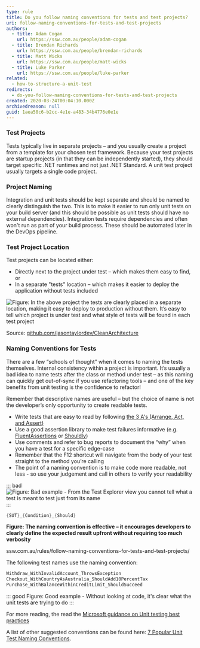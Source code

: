 ```yaml
---
type: rule
title: Do you follow naming conventions for tests and test projects?
uri: follow-naming-conventions-for-tests-and-test-projects
authors:
  - title: Adam Cogan
    url: https://ssw.com.au/people/adam-cogan
  - title: Brendan Richards
    url: https://ssw.com.au/people/brendan-richards
  - title: Matt Wicks
    url: https://ssw.com.au/people/matt-wicks
  - title: Luke Parker
    url: https://ssw.com.au/people/luke-parker
related:
  - how-to-structure-a-unit-test
redirects:
  - do-you-follow-naming-conventions-for-tests-and-test-projects
created: 2020-03-24T00:04:10.000Z
archivedreason: null
guid: 1aea50c6-b2cc-4e1e-a483-34b4776e0e1e
---
```

### Test Projects

Tests typically live in separate projects – and you usually create a project from a template for your chosen test framework.
Because your test projects are startup projects (in that they can be independently started), they should target specific .NET runtimes and not just .NET Standard.
A unit test project usually targets a single code project.

### Project Naming

Integration and unit tests should be kept separate and should be named to clearly distinguish the two.
This is to make it easier to run only unit tests on your build server (and this should be possible as unit tests should have no external dependencies).
Integration tests require dependencies and often won't run as part of your build process.  These should be automated later in the DevOps pipeline.

<!--endintro-->

### Test Project Location

Test projects can be located either:

* Directly next to the project under test – which makes them easy to find, or
* In a separate "tests" location – which makes it easier to deploy the application without tests included

![Figure: In the above project the tests are clearly placed in a separate location, making it easy to deploy to production without them. It’s easy to tell which project is under test and what style of tests will be found in each test project](clean-architecture-naming.png)

Source: [github.com/jasontaylordev/CleanArchitecture](https://github.com/jasontaylordev/CleanArchitecture)

### Naming Conventions for Tests

There are a few “schools of thought” when it comes to naming the tests themselves. 
Internal consistency within a project is important.
It’s usually a bad idea to name tests after the class or method under test – as this naming can quickly get out-of-sync if you use refactoring tools – and one of the key benefits from unit testing is the confidence to refactor!

Remember that descriptive names are useful – but the choice of name is not the developer’s only opportunity to create readable tests.

* Write tests that are easy to read by following [the 3 A's (Arrange, Act, and Assert)](/how-to-structure-a-unit-test)
* Use a good assertion library to make test failures informative (e.g. [FluentAssertions](https://fluentassertions.com) or [Shouldly](https://github.com/shouldly/shouldly))
* Use comments and refer to bug reports to document the “why” when you have a test for a specific edge-case
* Remember that the F12 shortcut will navigate from the body of your test straight to the method you’re calling
* The point of a naming convention is to make code more readable, not less - so use your judgement and call in others to verify your readability

::: bad
![Figure: Bad example - From the Test Explorer view you cannot tell what a test is meant to test just from its name](bad-naming.png)
:::

```cs
{SUT}_{Condition}_{Should}
```
**Figure: The naming convention is effective – it encourages developers to clearly define the expected result upfront without requiring too much verbosity** 

ssw.com.au/rules/follow-naming-conventions-for-tests-and-test-projects/

The following test names use the naming convention:

```cs
Withdraw_WithInvalidAccount_ThrowsException
Checkout_WithCountryAsAustralia_ShouldAdd10PercentTax
Purchase_WithBalanceWithinCreditLimit_ShouldSucceed
```

::: good
Figure: Good example - Without looking at code, it's clear what the unit tests are trying to do
:::

For more reading, the read the [Microsoft guidance on Unit testing best practices](https://learn.microsoft.com/en-us/dotnet/core/testing/unit-testing-best-practices)

A list of other suggested conventions can be found here: [7 Popular Unit Test Naming Conventions](https://dzone.com/articles/7-popular-unit-test-naming).
